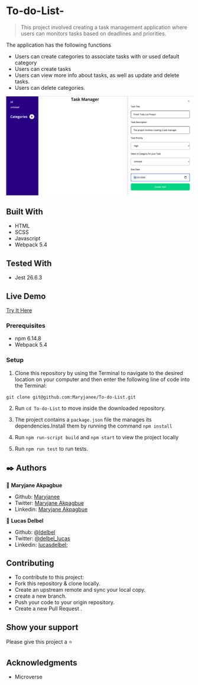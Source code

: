 # To-do-List-

> This project involved creating a task management application where users can monitors tasks based on deadlines and priorities.

The application has the following functions

- Users can create categories to associate tasks with or used default category
- Users can create tasks
- Users can view more info about tasks, as well as update and delete tasks.
- Users can delete categories.


![create a task](./src/assets/create-a-task.png)

## Built With

- HTML
- SCSS
- Javascript
- Webpack 5.4

## Tested With
- Jest 26.6.3


## Live Demo
[Try It Here](https://raw.githack.com/Maryjanee/To-do-List/app/dist/index.html)


### Prerequisites

- npm  6.14.8
- Webpack 5.4


### Setup

1. Clone this repository by using the Terminal to navigate to the desired location on your computer and then enter the following line of code into the Terminal:
```
git clone git@github.com:Maryjanee/To-do-List.git
```
2. Run `cd To-do-List` to move inside the downloaded repository.

3. The project contains a `package.json` file the manages its dependencies.Install them by running the command `npm install`

4. Run `npm run-script build` and `npm start` to view the project locally

5. Run `npm run test` to run tests.



## ✒️  Authors <a name = "author"></a>

👤 **Maryjane Akpagbue**

- Github: [Maryjanee](https://github.com/Maryjanee)
- Twitter: [Maryjane Akpagbue](https://twitter.com/alfredmaryjane)
- Linkedin: [Maryjane Akpagbue](https://www.linkedin.com/in/maryjane-akpagbue)


👤 **Lucas Delbel**

- Github: [@ldelbel](https://github.com/ldelbel)
- Twitter: [@delbel_lucas](https://twitter.com/delbel_lucas)
- Linkedin: [lucasdelbel](https://www.linkedin.com/in/lucasdelbel/);


## Contributing

- To contribute to this project:
- Fork this repository & clone locally.
- Create an upstream remote and sync your local copy.
- create a new branch.
- Push your code to your origin repository.
- Create a new Pull Request .


## Show your support

Please give this project a  ⭐️ 

## Acknowledgments

- Microverse
